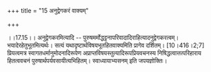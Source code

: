 +++
title = "15 अनुद्वेगकरं वाक्यम्"

+++
  
  
।।17.15।। अनुद्वेगकरमित्यादि --
पुरुषमर्मोद्धट्टनापरिवादादिराहित्यादनुद्वेगकरत्वम्।
भयादेरहेतुभूतमित्यर्थः। सत्यं यथादृष्टार्थविषयभूतहितवाक्यमिति प्रागेव
दर्शितम्। \[10।416।2;7\] प्रियत्वमत्र स्वागतधर्मानुमोदनादिरूपेण
अप्राप्तविषयस्तुत्यादिरूपप्रियवचनस्य निषिद्धत्वात्तत्परिहाराय हितत्ववचनं
पुरुषार्थपर्यवसायीत्यभिहितम्। स्वाध्यायाभ्यसनम् इति जपयज्ञोक्तिः।  
  
